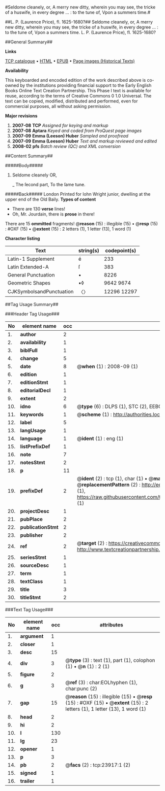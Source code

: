 #Seldome cleanely, or, A merry new ditty, wherein you may see, the tricke of a huswife, in every degree ... : to the tune of, Vpon a summers time.#

##L. P. (Laurence Price), fl. 1625-1680?##
Seldome cleanely, or, A merry new ditty, wherein you may see, the tricke of a huswife, in every degree ... : to the tune of, Vpon a summers time.
L. P. (Laurence Price), fl. 1625-1680?

##General Summary##

**Links**

[TCP catalogue](http://www.ota.ox.ac.uk/tcp/)  • 
[HTML](http://tei.it.ox.ac.uk/tcp/Texts-HTML/free/A10/A10071.html)  • 
[EPUB](http://tei.it.ox.ac.uk/tcp/Texts-EPUB/free/A10/A10071.epub) • 
[Page images (Historical Texts)](https://data.historicaltexts.jisc.ac.uk/view?pubId=eebo-20243677e&pageId=eebo-20243677e-23917-1)

**Availability**

This keyboarded and encoded edition of the
	       work described above is co-owned by the institutions
	       providing financial support to the Early English Books
	       Online Text Creation Partnership. This Phase I text is
	       available for reuse, according to the terms of Creative
	       Commons 0 1.0 Universal. The text can be copied,
	       modified, distributed and performed, even for
	       commercial purposes, all without asking permission.

**Major revisions**

1. __2007-08__ __TCP__ *Assigned for keying and markup*
1. __2007-08__ __Aptara__ *Keyed and coded from ProQuest page images*
1. __2007-09__ __Emma (Leeson) Huber__ *Sampled and proofread*
1. __2007-09__ __Emma (Leeson) Huber__ *Text and markup reviewed and edited*
1. __2008-02__ __pfs__ *Batch review (QC) and XML conversion*

##Content Summary##

#####Body#####

1. Seldome cleanely
OR,

    _ The ſecond part, To the ſame tune.

#####Back#####
London Printed for Iohn Wright junior, dwelling at the upper end of the Old Baily.
**Types of content**

  * There are 130 **verse** lines!
  * Oh, Mr. Jourdain, there is **prose** in there!

There are 15 **ommitted** fragments! 
 @__reason__ (15) : illegible (15)  •  @__resp__ (15) : #OXF (15)  •  @__extent__ (15) : 2 letters (1), 1 letter (13), 1 word (1)

**Character listing**


|Text|string(s)|codepoint(s)|
|---|---|---|
|Latin-1 Supplement|é|233|
|Latin Extended-A|ſ|383|
|General Punctuation|•|8226|
|Geometric Shapes|▪◊|9642 9674|
|CJKSymbolsandPunctuation|〈〉|12296 12297|

##Tag Usage Summary##

###Header Tag Usage###

|No|element name|occ|attributes|
|---|---|---|---|
|1.|__author__|2||
|2.|__availability__|1||
|3.|__biblFull__|1||
|4.|__change__|5||
|5.|__date__|8| @__when__ (1) : 2008-09 (1)|
|6.|__edition__|1||
|7.|__editionStmt__|1||
|8.|__editorialDecl__|1||
|9.|__extent__|2||
|10.|__idno__|6| @__type__ (6) : DLPS (1), STC (2), EEBO-CITATION (1), OCLC (1), VID (1)|
|11.|__keywords__|1| @__scheme__ (1) : http://authorities.loc.gov/ (1)|
|12.|__label__|5||
|13.|__langUsage__|1||
|14.|__language__|1| @__ident__ (1) : eng (1)|
|15.|__listPrefixDef__|1||
|16.|__note__|7||
|17.|__notesStmt__|2||
|18.|__p__|11||
|19.|__prefixDef__|2| @__ident__ (2) : tcp (1), char (1)  •  @__matchPattern__ (2) : ([0-9\-]+):([0-9IVX]+) (1), (.+) (1)  •  @__replacementPattern__ (2) : http://eebo.chadwyck.com/downloadtiff?vid=$1&page=$2 (1), https://raw.githubusercontent.com/textcreationpartnership/Texts/master/tcpchars.xml#$1 (1)|
|20.|__projectDesc__|1||
|21.|__pubPlace__|2||
|22.|__publicationStmt__|2||
|23.|__publisher__|2||
|24.|__ref__|2| @__target__ (2) : https://creativecommons.org/publicdomain/zero/1.0/ (1), http://www.textcreationpartnership.org/docs/. (1)|
|25.|__seriesStmt__|1||
|26.|__sourceDesc__|1||
|27.|__term__|1||
|28.|__textClass__|1||
|29.|__title__|3||
|30.|__titleStmt__|2||


###Text Tag Usage###

|No|element name|occ|attributes|
|---|---|---|---|
|1.|__argument__|1||
|2.|__closer__|1||
|3.|__desc__|15||
|4.|__div__|3| @__type__ (3) : text (1), part (1), colophon (1)  •  @__n__ (1) : 2 (1)|
|5.|__figure__|2||
|6.|__g__|3| @__ref__ (3) : char:EOLhyphen (1), char:punc (2)|
|7.|__gap__|15| @__reason__ (15) : illegible (15)  •  @__resp__ (15) : #OXF (15)  •  @__extent__ (15) : 2 letters (1), 1 letter (13), 1 word (1)|
|8.|__head__|2||
|9.|__hi__|2||
|10.|__l__|130||
|11.|__lg__|23||
|12.|__opener__|1||
|13.|__p__|3||
|14.|__pb__|2| @__facs__ (2) : tcp:23917:1 (2)|
|15.|__signed__|1||
|16.|__trailer__|1||
